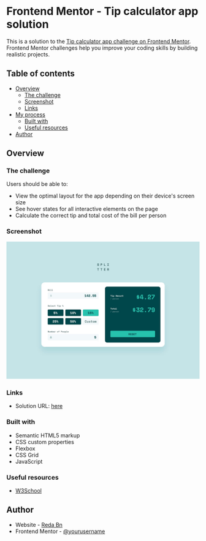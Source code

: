 # Frontend Mentor - Tip calculator app solution

This is a solution to the [Tip calculator app challenge on Frontend Mentor](https://www.frontendmentor.io/challenges/tip-calculator-app-ugJNGbJUX). Frontend Mentor challenges help you improve your coding skills by building realistic projects.

## Table of contents

- [Overview](#overview)
  - [The challenge](#the-challenge)
  - [Screenshot](#screenshot)
  - [Links](#links)
- [My process](#my-process)
  - [Built with](#built-with)
  - [Useful resources](#useful-resources)
- [Author](#author)


## Overview

### The challenge

Users should be able to:

- View the optimal layout for the app depending on their device's screen size
- See hover states for all interactive elements on the page
- Calculate the correct tip and total cost of the bill per person

### Screenshot

![](./design/desktop-design-completed.jpg)


### Links

- Solution URL: [here](https://ghostst94.github.io/tip-calculator-app/)


### Built with

- Semantic HTML5 markup
- CSS custom properties
- Flexbox
- CSS Grid
- JavaScript


### Useful resources

- [W3School](https://www.w3school.com) 


## Author

- Website - [Reda Bn](https://github.com/GhostSt94)
- Frontend Mentor - [@yourusername](https://www.frontendmentor.io/profile/GhostSt94)

